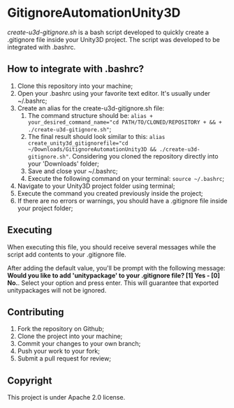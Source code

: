 # GitignoreAutomationUnity3D

*create-u3d-gitignore.sh* is a bash script developed to quickly create a .gitignore file inside your Unity3D project. The script was developed to be integrated with .bashrc.


## How to integrate with .bashrc?

1) Clone this repository into your machine;
2) Open your .bashrc using your favorite text editor. It's usually under ~/.bashrc;
3) Create an alias for the create-u3d-gitignore.sh file:
    1) The command structure should be: ```alias + your_desired_command_name="cd PATH/TO/CLONED/REPOSITORY + && + ./create-u3d-gitignore.sh"```;
    2) The final result should look similar to this: ```alias create_unity3d_gitignorefile="cd ~/Downloads/GitignoreAutomationUnity3D && ./create-u3d-gitignore.sh"```. Considering you cloned the repository directly into your 'Downloads' folder;
    3) Save and close your ~/.bashrc;
    4) Execute the following command on your terminal: ```source ~/.bashrc```;
4) Navigate to your Unity3D project folder using terminal;
5) Execute the command you created previously inside the project;
6) If there are no errors or warnings, you should have a .gitignore file inside your project folder;


## Executing

When executing this file, you should receive several messages while the script add contents to your .gitignore file.

After adding the default value, you'll be prompt with the following message: **Would you like to add 'unitypackage' to your .gitignore file? [1] Yes - [0] No.**. Select your option and press enter. This will guarantee that exported unitypackages will not be ignored.


## Contributing

1. Fork the repository on Github;
2. Clone the project into your machine;
3. Commit your changes to your own branch;
4. Push your work to your fork;
5. Submit a pull request for review;


## Copyright

This project is under Apache 2.0 license.
